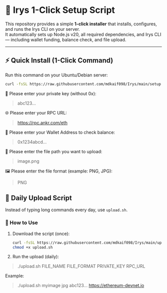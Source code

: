 # 🚀 Irys 1-Click Setup Script

This repository provides a simple **1-click installer** that installs, configures, and runs the Irys CLI on your server.  
It automatically sets up Node.js v20, all required dependencies, and Irys CLI — including wallet funding, balance check, and file upload.  

---

## ⚡ Quick Install (1-Click Command)

Run this command on your Ubuntu/Debian server:

```bash
curl -fsSL https://raw.githubusercontent.com/mdkaif098/Irys/main/setup.sh | bash
```

🔑 Please enter your private key (without 0x):
> abc123...

🌐 Please enter your RPC URL:
> https://rpc.ankr.com/eth

🏦 Please enter your Wallet Address to check balance:
> 0x1234abcd...

📂 Please enter the file path you want to upload:
> image.png

🖼️ Please enter the file format (example: PNG, JPG):
> PNG


## 📂 Daily Upload Script

Instead of typing long commands every day, use `upload.sh`.

### 🔸 How to Use
1. Download the script (once):
   ```bash
   curl -fsSL https://raw.githubusercontent.com/mdkaif098/Irys/main/upload.sh -o upload.sh
   chmod +x upload.sh
   ```
2. Run the upload (daily):
> ./upload.sh FILE_NAME FILE_FORMAT PRIVATE_KEY RPC_URL

Example:
> ./upload.sh myimage jpg abc123... https://ethereum-devnet.io

